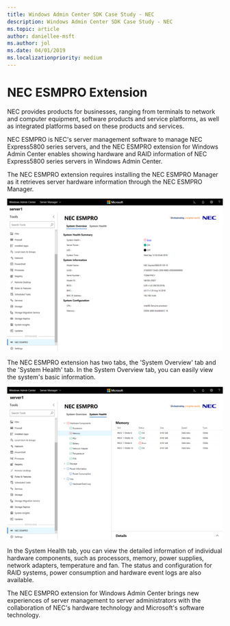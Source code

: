 ```yaml
---
title: Windows Admin Center SDK Case Study - NEC
description: Windows Admin Center SDK Case Study - NEC
ms.topic: article
author: daniellee-msft
ms.author: jol
ms.date: 04/01/2019
ms.localizationpriority: medium
---
```

# NEC ESMPRO Extension

NEC provides products for businesses, ranging from terminals to network and computer equipment, software products and service platforms, as well as integrated platforms based on these products and services.

NEC ESMPRO is NEC's server management software to manage NEC Express5800 series servers, and the NEC ESMPRO extension for Windows Admin Center enables showing hardware and RAID information of NEC Express5800 series servers in Windows Admin Center.

The NEC ESMPRO extension requires installing the NEC ESMPRO Manager as it retrieves server hardware information through the NEC ESMPRO Manager.

![NEC Extension](../../media/extend-case-study-nec/nec-1.png)

The NEC ESMPRO extension has two tabs, the 'System Overview' tab and the 'System Health' tab. In the System Overview tab, you can easily view the system's basic information.

![NEC Extension](../../media/extend-case-study-nec/nec-2.png)

In the System Health tab, you can view the detailed information of individual hardware components, such as processors, memory, power supplies, network adapters, temperature and fan. The status and configuration for RAID systems, power consumption and hardware event logs are also available.

The NEC ESMPRO extension for Windows Admin Center brings new experiences of server management to server administrators with the collaboration of NEC's hardware technology and Microsoft's software technology.